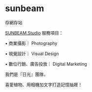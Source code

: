 # sunbeam


存網存站

[SUNBEAM.Studio](https://www.facebook.com/sunbeamstudio.co "SUNBEAM.Studio")
服務項目：


▪ 商業攝影｜ Photography


▪ 視覺設計｜ Visual Design


▪ 數位行銷、廣告投放｜ Digital Marketing



我們是『日光』團隊，


喜愛植物、用相機加文字打造記憶抽屜！



